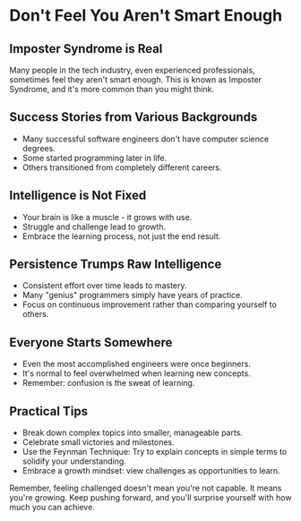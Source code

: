 # Don't Feel You Aren't Smart Enough

## Imposter Syndrome is Real

Many people in the tech industry, even experienced professionals, sometimes feel they aren't smart enough. This is known as Imposter Syndrome, and it's more common than you might think.

## Success Stories from Various Backgrounds

- Many successful software engineers don't have computer science degrees.
- Some started programming later in life.
- Others transitioned from completely different careers.

## Intelligence is Not Fixed

- Your brain is like a muscle - it grows with use.
- Struggle and challenge lead to growth.
- Embrace the learning process, not just the end result.

## Persistence Trumps Raw Intelligence

- Consistent effort over time leads to mastery.
- Many "genius" programmers simply have years of practice.
- Focus on continuous improvement rather than comparing yourself to others.

## Everyone Starts Somewhere

- Even the most accomplished engineers were once beginners.
- It's normal to feel overwhelmed when learning new concepts.
- Remember: confusion is the sweat of learning.

## Practical Tips

- Break down complex topics into smaller, manageable parts.
- Celebrate small victories and milestones.
- Use the Feynman Technique: Try to explain concepts in simple terms to solidify your understanding.
- Embrace a growth mindset: view challenges as opportunities to learn.

Remember, feeling challenged doesn't mean you're not capable. It means you're growing. Keep pushing forward, and you'll surprise yourself with how much you can achieve.